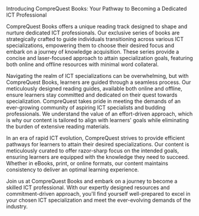 Introducing CompreQuest Books: Your Pathway to Becoming a Dedicated ICT Professional

CompreQuest Books offers a unique reading track designed to shape and nurture dedicated ICT professionals. Our exclusive series of books are strategically crafted to guide individuals transitioning across various ICT specializations, empowering them to choose their desired focus and embark on a journey of knowledge acquisition. These series provide a concise and laser-focused approach to attain specialization goals, featuring both online and offline resources with minimal word collateral.

Navigating the realm of ICT specializations can be overwhelming, but with CompreQuest Books, learners are guided through a seamless process. Our meticulously designed reading guides, available both online and offline, ensure learners stay committed and dedicated on their quest towards specialization. CompreQuest takes pride in meeting the demands of an ever-growing community of aspiring ICT specialists and budding professionals. We understand the value of an effort-driven approach, which is why our content is tailored to align with learners' goals while eliminating the burden of extensive reading materials.

In an era of rapid ICT evolution, CompreQuest strives to provide efficient pathways for learners to attain their desired specializations. Our content is meticulously curated to offer razor-sharp focus on the intended goals, ensuring learners are equipped with the knowledge they need to succeed. Whether in eBooks, print, or online formats, our content maintains consistency to deliver an optimal learning experience.

Join us at CompreQuest Books and embark on a journey to become a skilled ICT professional. With our expertly designed resources and commitment-driven approach, you'll find yourself well-prepared to excel in your chosen ICT specialization and meet the ever-evolving demands of the industry.
